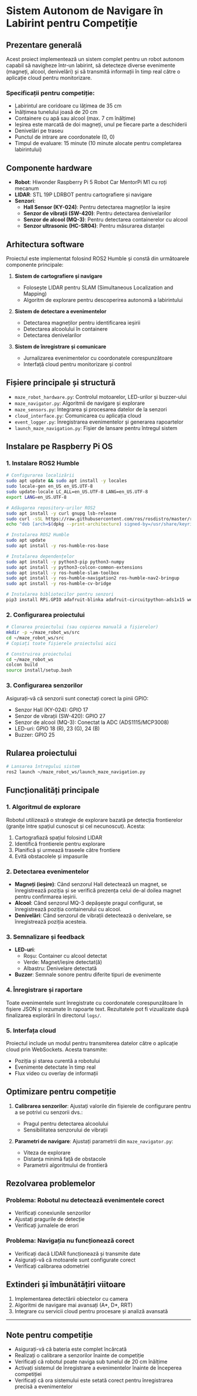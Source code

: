 # Sistem Autonom de Navigare în Labirint pentru Competiție

## Prezentare generală

Acest proiect implementează un sistem complet pentru un robot autonom capabil să navigheze într-un labirint, să detecteze diverse evenimente (magneți, alcool, denivelări) și să transmită informații în timp real către o aplicație cloud pentru monitorizare.

### Specificații pentru competiție:
- Labirintul are coridoare cu lățimea de 35 cm 
- Înălțimea tunelului joasă de 20 cm
- Containere cu apă sau alcool (max. 7 cm înălțime)
- Ieșirea este marcată de doi magneți, unul pe fiecare parte a deschiderii
- Denivelări pe traseu
- Punctul de intrare are coordonatele (0, 0)
- Timpul de evaluare: 15 minute (10 minute alocate pentru completarea labirintului)

## Componente hardware

- **Robot**: Hiwonder Raspberry Pi 5 Robot Car MentorPi M1 cu roți mecanum
- **LIDAR**: STL 19P LDRBOT pentru cartografiere și navigare
- **Senzori**:
  - **Hall Sensor (KY-024)**: Pentru detectarea magneților la ieșire
  - **Senzor de vibrații (SW-420)**: Pentru detectarea denivelarilor
  - **Senzor de alcool (MQ-3)**: Pentru detectarea containerelor cu alcool
  - **Senzor ultrasonic (HC-SR04)**: Pentru măsurarea distanței

## Arhitectura software

Proiectul este implementat folosind ROS2 Humble și constă din următoarele componente principale:

1. **Sistem de cartografiere și navigare**
   - Folosește LIDAR pentru SLAM (Simultaneous Localization and Mapping)
   - Algoritm de explorare pentru descoperirea autonomă a labirintului

2. **Sistem de detectare a evenimentelor**
   - Detectarea magneților pentru identificarea ieșirii
   - Detectarea alcoolului în containere
   - Detectarea denivelarilor

3. **Sistem de înregistrare și comunicare**
   - Jurnalizarea evenimentelor cu coordonatele corespunzătoare
   - Interfață cloud pentru monitorizare și control

## Fișiere principale și structură

- `maze_robot_hardware.py`: Controlul motoarelor, LED-urilor și buzzer-ului
- `maze_navigator.py`: Algoritmii de navigare și explorare
- `maze_sensors.py`: Integrarea și procesarea datelor de la senzori
- `cloud_interface.py`: Comunicarea cu aplicația cloud
- `event_logger.py`: Înregistrarea evenimentelor și generarea rapoartelor
- `launch_maze_navigation.py`: Fișier de lansare pentru întregul sistem

## Instalare pe Raspberry Pi OS

### 1. Instalare ROS2 Humble

```bash
# Configurarea localizării
sudo apt update && sudo apt install -y locales
sudo locale-gen en_US en_US.UTF-8
sudo update-locale LC_ALL=en_US.UTF-8 LANG=en_US.UTF-8
export LANG=en_US.UTF-8

# Adăugarea repository-urilor ROS2
sudo apt install -y curl gnupg lsb-release
sudo curl -sSL https://raw.githubusercontent.com/ros/rosdistro/master/ros.key -o /usr/share/keyrings/ros-archive-keyring.gpg
echo "deb [arch=$(dpkg --print-architecture) signed-by=/usr/share/keyrings/ros-archive-keyring.gpg] http://packages.ros.org/ros2/ubuntu $(source /etc/os-release && echo $UBUNTU_CODENAME) main" | sudo tee /etc/apt/sources.list.d/ros2.list > /dev/null

# Instalarea ROS2 Humble
sudo apt update
sudo apt install -y ros-humble-ros-base

# Instalarea dependențelor
sudo apt install -y python3-pip python3-numpy
sudo apt install -y python3-colcon-common-extensions
sudo apt install -y ros-humble-slam-toolbox
sudo apt install -y ros-humble-navigation2 ros-humble-nav2-bringup
sudo apt install -y ros-humble-cv-bridge

# Instalarea bibliotecilor pentru senzori
pip3 install RPi.GPIO adafruit-blinka adafruit-circuitpython-ads1x15 websockets
```

### 2. Configurarea proiectului

```bash
# Clonarea proiectului (sau copierea manuală a fișierelor)
mkdir -p ~/maze_robot_ws/src
cd ~/maze_robot_ws/src
# Copiați toate fișierele proiectului aici

# Construirea proiectului
cd ~/maze_robot_ws
colcon build
source install/setup.bash
```

### 3. Configurarea senzorilor

Asigurați-vă că senzorii sunt conectați corect la pinii GPIO:
- Senzor Hall (KY-024): GPIO 17
- Senzor de vibrații (SW-420): GPIO 27
- Senzor de alcool (MQ-3): Conectat la ADC (ADS1115/MCP3008)
- LED-uri: GPIO 18 (R), 23 (G), 24 (B) 
- Buzzer: GPIO 25

## Rularea proiectului

```bash
# Lansarea întregului sistem
ros2 launch ~/maze_robot_ws/launch_maze_navigation.py
```

## Funcționalități principale

### 1. Algoritmul de explorare

Robotul utilizează o strategie de explorare bazată pe detecția frontierelor (granițe între spațiul cunoscut și cel necunoscut). Acesta:
1. Cartografiază spațiul folosind LIDAR
2. Identifică frontierele pentru explorare
3. Planifică și urmează traseele către frontiere
4. Evită obstacolele și impasurile

### 2. Detectarea evenimentelor

- **Magneți (ieșire)**: Când senzorul Hall detectează un magnet, se înregistrează poziția și se verifică prezența celui de-al doilea magnet pentru confirmarea ieșirii.
- **Alcool**: Când senzorul MQ-3 depășește pragul configurat, se înregistrează poziția containerului cu alcool.
- **Denivelări**: Când senzorul de vibrații detectează o denivelare, se înregistrează poziția acesteia.

### 3. Semnalizare și feedback

- **LED-uri**:
  - Roșu: Container cu alcool detectat
  - Verde: Magnet/ieșire detectat(ă)
  - Albastru: Denivelare detectată
- **Buzzer**: Semnale sonore pentru diferite tipuri de evenimente

### 4. Înregistrare și raportare

Toate evenimentele sunt înregistrate cu coordonatele corespunzătoare în fișiere JSON și rezumate în rapoarte text. Rezultatele pot fi vizualizate după finalizarea explorării în directorul `logs/`.

### 5. Interfața cloud

Proiectul include un modul pentru transmiterea datelor către o aplicație cloud prin WebSockets. Acesta transmite:
- Poziția și starea curentă a robotului
- Evenimente detectate în timp real
- Flux video cu overlay de informații

## Optimizare pentru competiție

1. **Calibrarea senzorilor**:
   Ajustați valorile din fișierele de configurare pentru a se potrivi cu senzorii dvs.:
   - Pragul pentru detectarea alcoolului
   - Sensibilitatea senzorului de vibrații

2. **Parametri de navigare**:
   Ajustați parametrii din `maze_navigator.py`:
   - Viteza de explorare
   - Distanța minimă față de obstacole
   - Parametrii algoritmului de frontieră

## Rezolvarea problemelor

### Problema: Robotul nu detectează evenimentele corect
- Verificați conexiunile senzorilor
- Ajustați pragurile de detecție
- Verificați jurnalele de erori

### Problema: Navigația nu funcționează corect
- Verificați dacă LIDAR funcționează și transmite date
- Asigurați-vă că motoarele sunt configurate corect
- Verificați calibrarea odometriei

## Extinderi și îmbunătățiri viitoare

1. Implementarea detectării obiectelor cu camera
2. Algoritmi de navigare mai avansați (A*, D*, RRT)
3. Integrare cu servicii cloud pentru procesare și analiză avansată

---

## Note pentru competiție

- Asigurați-vă că bateria este complet încărcată
- Realizați o calibrare a senzorilor înainte de competiție
- Verificați că robotul poate naviga sub tunelul de 20 cm înălțime
- Activați sistemul de înregistrare a evenimentelor înainte de începerea competiției
- Verificați că ora sistemului este setată corect pentru înregistrarea precisă a evenimentelor
